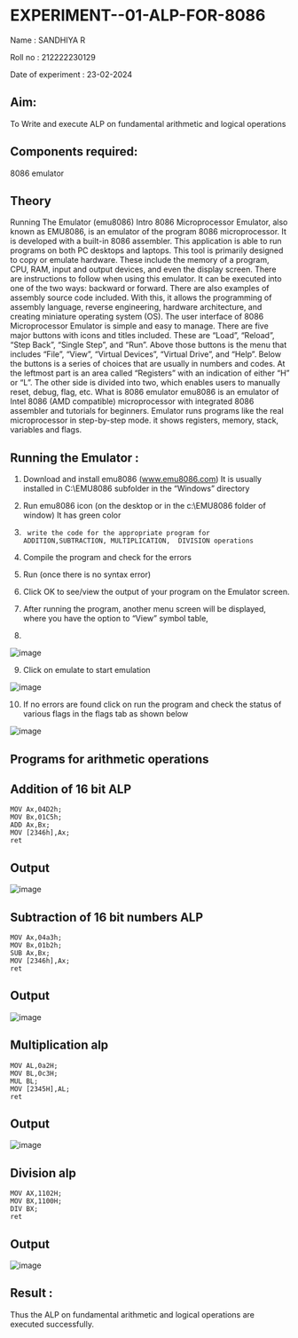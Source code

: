 # EXPERIMENT--01-ALP-FOR-8086
Name : SANDHIYA R

Roll no : 212222230129

Date of experiment : 23-02-2024


## Aim: 
To Write and execute ALP on fundamental arithmetic and logical operations
## Components required: 
8086  emulator 
## Theory 
Running The Emulator (emu8086) Intro 8086 Microprocessor Emulator, also known as EMU8086, is an emulator of the program 8086 microprocessor. It is developed with a built-in 8086 assembler. This application is able to run programs on both PC desktops and laptops. This tool is primarily designed to copy or emulate hardware. These include the memory of a program, CPU, RAM, input and output devices, and even the display screen. There are instructions to follow when using this emulator. It can be executed into one of the two ways: backward or forward. There are also examples of assembly source code included. With this, it allows the programming of assembly language, reverse engineering, hardware architecture, and creating miniature operating system (OS). The user interface of 8086 Microprocessor Emulator is simple and easy to manage. There are five major buttons with icons and titles included. These are “Load”, “Reload”, “Step Back”, “Single Step”, and “Run”. Above those buttons is the menu that includes “File”, “View”, “Virtual Devices”, “Virtual Drive”, and “Help”. Below the buttons is a series of choices that are usually in numbers and codes. At the leftmost part is an area called “Registers” with an indication of either “H” or “L”. The other side is divided into two, which enables users to manually reset, debug, flag, etc. What is 8086 emulator emu8086 is an emulator of Intel 8086 (AMD compatible) microprocessor with integrated 8086 assembler and tutorials for beginners. Emulator runs programs like the real microprocessor in step-by-step mode. it shows registers, memory, stack, variables and flags.


 ## Running the Emulator :
1.	Download and install emu8086 (www.emu8086.com) It is usually installed in C:\EMU8086 subfolder in the “Windows” directory
2.	  Run  emu8086 icon (on the desktop or in the c:\EMU8086 folder of window) It has green color 
 
 
3.		write the code for the appropriate program for ADDITION,SUBTRACTION, MULTIPLICATION,  DIVISION operations 

4.	 Compile the program and check for the errors 
5.	Run (once there is no syntax error) 

6.	Click OK to see/view the output of your program on the Emulator screen. 


7.	After running the program, another menu screen will be displayed, where you have the option to “View” symbol table,
8.	 


![image](https://user-images.githubusercontent.com/36288975/189273263-d65baae9-4b8f-4723-afb3-c0ffa4052b04.png)











9.	Click on emulate to start emulation 








![image](https://user-images.githubusercontent.com/36288975/189273273-9bb36ec1-e2e8-4892-8d35-37707332bfdc.png)








10.	If no errors are found click on run the program and check the status of various flags in the flags tab as shown below 






![image](https://user-images.githubusercontent.com/36288975/189273277-113a2a33-4a40-4ff8-95a5-ecd3a1f504fe.png)







## Programs for arithmetic  operations

## Addition  of 16 bit ALP 
```
MOV Ax,04D2h;
MOV Bx,01C5h;
ADD Ax,Bx;
MOV [2346h],Ax;    
ret
```
## Output 
![image](https://github.com/SandhiyaR1/EXPERIMENT--01-ALP-FOR-8086/assets/113497571/dea2b26d-9376-4fd4-bc91-319f0ef3e59f)

 
## Subtraction   of 16 bit numbers  ALP 
 ```
MOV Ax,04a3h;
MOV Bx,01b2h;
SUB Ax,Bx;
MOV [2346h],Ax;    
ret
```       
## Output  
![image](https://github.com/SandhiyaR1/EXPERIMENT--01-ALP-FOR-8086/assets/113497571/d7b3d0eb-8d44-4b4f-bc0a-06dcae2548e8)

## Multiplication alp 
```
MOV AL,0a2H;
MOV BL,0c3H;
MUL BL;
MOV [2345H],AL;
ret
```
 ## Output  
![image](https://github.com/SandhiyaR1/EXPERIMENT--01-ALP-FOR-8086/assets/113497571/a5ca15a2-89b0-4067-aaec-147dc3de383e)


## Division alp 
```
MOV AX,1102H;
MOV BX,1100H;
DIV BX;
ret
```

## Output  
![image](https://github.com/SandhiyaR1/EXPERIMENT--01-ALP-FOR-8086/assets/113497571/309d5e6d-1d67-4139-abf6-e4caa90fe9e9)


## Result :
Thus the ALP on fundamental arithmetic and logical operations are executed successfully.
 








